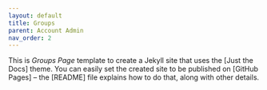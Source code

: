 ```yaml
---
layout: default
title: Groups
parent: Account Admin
nav_order: 2
---
```


This is *Groups Page* template to create a Jekyll site that uses the [Just the Docs] theme. You can easily set the created site to be published on [GitHub Pages] – the [README] file explains how to do that, along with other details.
